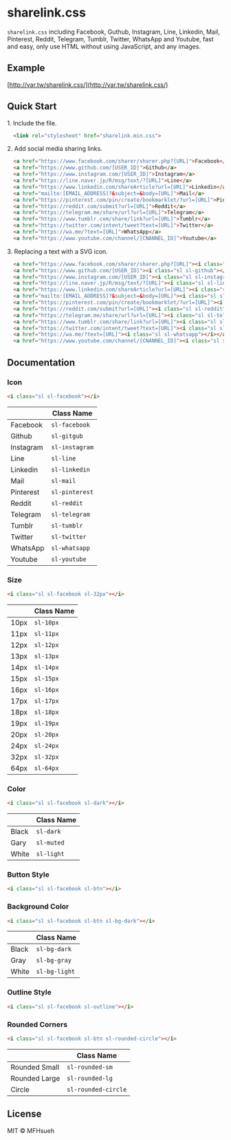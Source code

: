 # sharelink.css

`sharelink.css` including Facebook, Guthub, Instagram, Line, Linkedin, Mail, Pinterest, Reddit, Telegram, Tumblr, Twitter, WhatsApp and Youtube, fast and easy, only use HTML without using JavaScript, and any images.

## Example

[http://var.tw/sharelink.css/](http://var.tw/sharelink.css/)

## Quick Start

1\. Include the file.

```html
  <link rel="stylesheet" href="sharelink.min.css">
```

2\. Add social media sharing links.

```html
  <a href="https://www.facebook.com/sharer/sharer.php?[URL]">Facebook</a>
  <a href="https://www.github.com/[USER_ID]">Github</a>
  <a href="https://www.instagram.com/[USER_ID]">Instagram</a>
  <a href="https://line.naver.jp/R/msg/text/?[URL]">Line</a>
  <a href="https://www.linkedin.com/shareArticle?url=[URL]">Linkedin</a>
  <a href="mailto:[EMAIL_ADDRESS]?&subject=&body=[URL]">Mail</a>
  <a href="https://pinterest.com/pin/create/bookmarklet/?url=[URL]">Pinterest</a>
  <a href="https://reddit.com/submit?url=[URL]">Reddit</a>
  <a href="https://telegram.me/share/url?url=[URL]">Telegram</a>
  <a href="https://www.tumblr.com/share/link?url=[URL]">Tumblr</a>
  <a href="https://twitter.com/intent/tweet?text=[URL]">Twitter</a>
  <a href="https://wa.me/?text=[URL]">WhatsApp</a>
  <a href="https://www.youtube.com/channel/[CNANNEL_ID]">Youtube</a>
```

3\. Replacing a text with a SVG icon.

```html
  <a href="https://www.facebook.com/sharer/sharer.php?[URL]"><i class="sl sl-facebook"></i></a>
  <a href="https://www.github.com/[USER_ID]"><i class="sl sl-github"></i></a>
  <a href="https://www.instagram.com/[USER_ID]"><i class="sl sl-instagram"></i></a>
  <a href="https://line.naver.jp/R/msg/text/?[URL]"><i class="sl sl-line"></i></a>
  <a href="https://www.linkedin.com/shareArticle?url=[URL]"><i class="sl sl-linkedin"></i></a>
  <a href="mailto:[EMAIL_ADDRESS]?&subject=&body=[URL]"><i class="sl sl-mail"></i></a>
  <a href="https://pinterest.com/pin/create/bookmarklet/?url=[URL]"><i class="sl sl-pinterest"></i></a>
  <a href="https://reddit.com/submit?url=[URL]"><i class="sl sl-reddit"></i></a>
  <a href="https://telegram.me/share/url?url=[URL]"><i class="sl sl-telegram"></i></a>
  <a href="https://www.tumblr.com/share/link?url=[URL]"><i class="sl sl-tumblr"></i></a>
  <a href="https://twitter.com/intent/tweet?text=[URL]"><i class="sl sl-twitter"></i></a>
  <a href="https://wa.me/?text=[URL]"><i class="sl sl-whatsapp"></i></a>
  <a href="https://www.youtube.com/channel/[CNANNEL_ID]"><i class="sl sl-youtube"></i></a>
```

## Documentation

### Icon

```html
<i class="sl sl-facebook"></i>
```

|                   | Class Name         |
| ----------------- | ------------------ | 
| Facebook          | `sl-facebook`      |
| Github            | `sl-gitgub`        |
| Instagram         | `sl-instagram`     |
| Line              | `sl-line`          | 
| Linkedin          | `sl-linkedin`      | 
| Mail              | `sl-mail`          | 
| Pinterest         | `sl-pinterest`     | 
| Reddit            | `sl-reddit`        | 
| Telegram          | `sl-telegram`      |
| Tumblr            | `sl-tumblr`        |
| Twitter           | `sl-twitter`       | 
| WhatsApp          | `sl-whatsapp`      | 
| Youtube           | `sl-youtube`       | 

### Size

```html
<i class="sl sl-facebook sl-32px"></i>
```

|                   | Class Name         |
| ----------------- | ------------------ | 
| 10px              | `sl-10px`          |
| 11px              | `sl-11px`          |
| 12px              | `sl-12px`          |
| 13px              | `sl-13px`          |
| 14px              | `sl-14px`          |
| 15px              | `sl-15px`          |
| 16px              | `sl-16px`          |
| 17px              | `sl-17px`          |
| 18px              | `sl-18px`          |
| 19px              | `sl-19px`          |
| 20px              | `sl-20px`          |
| 24px              | `sl-24px`          |
| 32px              | `sl-32px`          |
| 64px              | `sl-64px`          |

### Color

```html
<i class="sl sl-facebook sl-dark"></i>
```

|                   | Class Name         |
| ----------------- | ------------------ | 
| Black             | `sl-dark`          |
| Gary              | `sl-muted`         |
| White             | `sl-light`         |

### Button Style

```html
<i class="sl sl-facebook sl-btn"></i>
```

### Background Color

```html
<i class="sl sl-facebook sl-btn sl-bg-dark"></i>
```

|                   | Class Name         |
| ----------------- | ------------------ | 
| Black             | `sl-bg-dark`       |
| Gray              | `sl-bg-gray`       |
| White             | `sl-bg-light`      |

### Outline Style

```html
<i class="sl sl-facebook sl-outline"></i>
```

### Rounded Corners

```html
<i class="sl sl-facebook sl-btn sl-rounded-circle"></i>
```

|                   | Class Name         |
| ----------------- | ------------------ | 
| Rounded Small     | `sl-rounded-sm`    |
| Rounded Large     | `sl-rounded-lg`    |
| Circle            | `sl-rounded-circle`|

## License

MIT © MFHsueh
